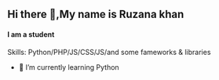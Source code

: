 ## Hi there 👋,My name is Ruzana khan

#### I am a student



Skills: Python/PHP/JS/CSS/JS/and some fameworks & libraries

- 🌱 I’m currently learning Python

